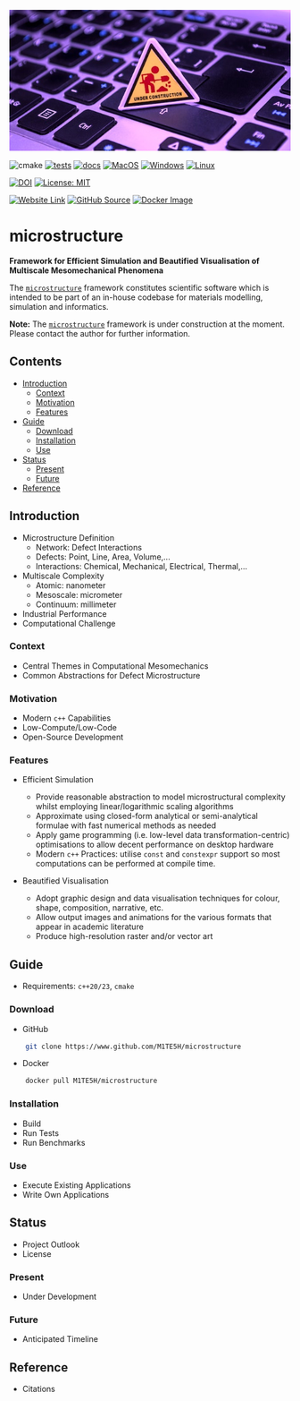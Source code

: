 ![microstructure-under-construction](assets/banners/microstructure-under-construction.jpg)

![cmake](https://www.github.com/M1TE5H/microstructure/actions/workflows/cmake.yml/badge.svg)
[![tests](https://img.shields.io/badge/tests-tbc-orange.svg)](https://www.github.com/M1TE5H/microstructure)
[![docs](https://img.shields.io/badge/docs-tbc-orange.svg)](https://www.github.com/M1TE5H/microstructure)
[![MacOS](https://img.shields.io/badge/MacOS-passing-lime.svg)](https://www.github.com/M1TE5H/microstructure)
[![Windows](https://img.shields.io/badge/Windows-tbc-orange.svg)](https://www.github.com/M1TE5H/microstructure)
[![Linux](https://img.shields.io/badge/linux-tbc-orange.svg)](https://www.github.com/M1TE5H/microstructure)

[![DOI](https://img.shields.io/badge/DOI-tbc-cyan.svg)](https://)
[![License: MIT](https://img.shields.io/badge/License-MIT-gold.svg)](https://www.github.com/M1TE5H/microstructure/blob/main/LICENSE)

[![Website Link](https://img.shields.io/badge/Website-link-blue.svg)](https://www.microstructure.science)
[![GitHub Source](https://img.shields.io/badge/GitHub-source-blue.svg)](https://www.github.com/M1TE5H/microstructure)
[![Docker Image](https://img.shields.io/badge/Docker-image-blue.svg)](https://www.hub.docker.com/r/M1TE5H/microstructure)
# microstructure

**Framework for Efficient Simulation and Beautified Visualisation of Multiscale Mesomechanical Phenomena**

The [`microstructure`](https://github.com/M1TE5H/microstructure) framework constitutes scientific software which is intended to be part of an in-house codebase for materials modelling, simulation and informatics.

**Note:** The [`microstructure`](https://github.com/M1TE5H/microstructure)  framework is under construction at the moment. Please contact the author for further information.

## Contents

- [Introduction](#Introduction)
    - [Context](#Context)
    - [Motivation](#Motivation)
    - [Features](#Features)
- [Guide](#Guide)
    - [Download](#Download)
    - [Installation](#Installation)
    - [Use](#Use)
- [Status](#Status)
    - [Present](#Present)
    - [Future](#Future)
- [Reference](#Reference)

## Introduction

- Microstructure Definition
    - Network: Defect Interactions
    - Defects: Point, Line, Area, Volume,...
    - Interactions: Chemical, Mechanical, Electrical, Thermal,...
- Multiscale Complexity
    - Atomic: nanometer
    - Mesoscale: micrometer
    - Continuum: millimeter
- Industrial Performance
- Computational Challenge
### Context

- Central Themes in Computational Mesomechanics
- Common Abstractions for Defect Microstructure
### Motivation

- Modern `c++` Capabilities
- Low-Compute/Low-Code
- Open-Source Development
### Features

- Efficient Simulation
    - Provide reasonable abstraction to model microstructural complexity whilst employing linear/logarithmic scaling algorithms
    - Approximate using closed-form analytical or semi-analytical formulae with fast numerical methods as needed
    - Apply game programming (i.e. low-level data transformation-centric) optimisations to allow decent performance on desktop hardware
    - Modern `c++` Practices: utilise `const` and `constexpr` support so most computations can be performed at compile time.

- Beautified Visualisation
    - Adopt graphic design and data visualisation techniques for colour, shape, composition, narrative, etc.
    - Allow output images and animations for the various formats that appear in academic literature
    - Produce high-resolution raster and/or vector art
## Guide

- Requirements: `c++20/23`, `cmake`

### Download

- GitHub
```sh
    git clone https://www.github.com/M1TE5H/microstructure
```
- Docker
```sh
    docker pull M1TE5H/microstructure
```

### Installation

- Build
- Run Tests
- Run Benchmarks
### Use

- Execute Existing Applications
- Write Own Applications
## Status

- Project Outlook
- License

### Present

- Under Development
### Future

- Anticipated Timeline

## Reference

- Citations